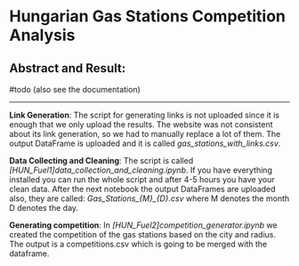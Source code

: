 # Hungarian Gas Stations Competition Analysis

Abstract and Result:
---

#todo (also see the documentation)

---
**Link Generation**: The script for generating links is not uploaded since it is enough that we only upload the results. The website was not consistent about its link generation, so we had to manually replace a lot of them. The output DataFrame is uploaded and it is called *gas_stations_with_links.csv*.

**Data Collecting and Cleaning**: The script is called *[HUN_Fuel1]data_collection_and_cleaning.ipynb*. If you have everything installed you can run the whole script and after 4-5 hours you have your clean data. After the next notebook the output DataFrames are uploaded also, they are called: *Gas_Stations_{M}_{D}.csv* where M denotes the month D denotes the day.

**Generating competition**: In *[HUN_Fuel2]competition_generator.ipynb* we created the competition of the gas stations based on the city and radius. The output is a competitions.csv which is going to be merged with the dataframe.
